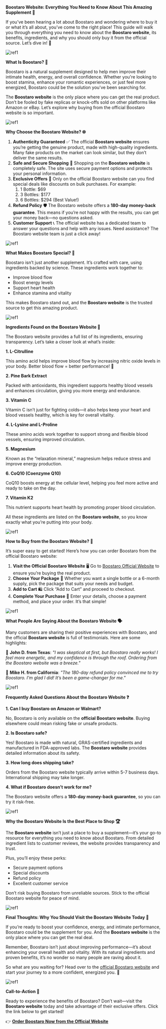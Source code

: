 ﻿**Boostaro Website: Everything You Need to Know About This Amazing Supplement 🎯**

If you’ve been hearing a lot about Boostaro and wondering where to buy it or what it’s all about, you’ve come to the right place! This guide will walk you through everything you need to know about the **Boostaro website**, its benefits, ingredients, and why you should only buy it from the official source. Let’s dive in! 🌟

![ref1]

**What Is Boostaro? 🤔**

Boostaro is a natural supplement designed to help men improve their intimate health, energy, and overall confidence. Whether you're looking to boost stamina, enhance your romantic experiences, or just feel more energized, Boostaro could be the solution you've been searching for.

The **Boostaro website** is the only place where you can get the real product. Don’t be fooled by fake replicas or knock-offs sold on other platforms like Amazon or eBay. Let’s explore why buying from the official Boostaro website is so important.

![ref1]

**Why Choose the Boostaro Website? 🌐**

1. **Authenticity Guaranteed** ✅
   The official **Boostaro website** ensures you’re getting the genuine product, made with high-quality ingredients. Many fake products on the market can look similar, but they don’t deliver the same results.
1. **Safe and Secure Shopping** 🛒
   Shopping on the **Boostaro website** is completely safe. The site uses secure payment options and protects your personal information.
1. **Exclusive Offers** 💸
   Only on the official Boostaro website can you find special deals like discounts on bulk purchases. For example:
   1. 1 Bottle: $69
   1. 3 Bottles: $177
   1. 6 Bottles: $294 (Best Value!)
1. **Refund Policy** 🛡️
   The Boostaro website offers a **180-day money-back guarantee**. This means if you’re not happy with the results, you can get your money back—no questions asked.
1. **Customer Support** 📞
   The official website has a dedicated team to answer your questions and help with any issues. Need assistance? The Boostaro website team is just a click away!

![ref1]

**What Makes Boostaro Special? 🌟**

Boostaro isn’t just another supplement. It’s crafted with care, using ingredients backed by science. These ingredients work together to:

- Improve blood flow
- Boost energy levels
- Support heart health
- Enhance stamina and vitality

This makes Boostaro stand out, and the **Boostaro website** is the trusted source to get this amazing product.

![ref1]

**Ingredients Found on the Boostaro Website 🌿**

The Boostaro website provides a full list of its ingredients, ensuring transparency. Let’s take a closer look at what’s inside:

**1. L-Citrulline**

This amino acid helps improve blood flow by increasing nitric oxide levels in your body. Better blood flow = better performance! 🚀

**2. Pine Bark Extract**

Packed with antioxidants, this ingredient supports healthy blood vessels and enhances circulation, giving you more energy and endurance.

**3. Vitamin C**

Vitamin C isn’t just for fighting colds—it also helps keep your heart and blood vessels healthy, which is key for overall vitality.

**4. L-Lysine and L-Proline**

These amino acids work together to support strong and flexible blood vessels, ensuring improved circulation.

**5. Magnesium**

Known as the “relaxation mineral,” magnesium helps reduce stress and improve energy production.

**6. CoQ10 (Coenzyme Q10)**

CoQ10 boosts energy at the cellular level, helping you feel more active and ready to take on the day.

**7. Vitamin K2**

This nutrient supports heart health by promoting proper blood circulation.

All these ingredients are listed on the **Boostaro website**, so you know exactly what you’re putting into your body.

![ref1]

**How to Buy from the Boostaro Website? 🛒**

It’s super easy to get started! Here’s how you can order Boostaro from the official Boostaro website:

1. **Visit the Official Boostaro Website** 🖥️
   Go to [Boostaro Official Website]() to ensure you’re buying the real product.
1. **Choose Your Package** 💼
   Whether you want a single bottle or a 6-month supply, pick the package that suits your needs and budget.
1. **Add to Cart** 🛍️
   Click “Add to Cart” and proceed to checkout.
1. **Complete Your Purchase** 🏁
   Enter your details, choose a payment method, and place your order. It’s that simple!

![ref1]

**What People Are Saying About the Boostaro Website 🗣️**

Many customers are sharing their positive experiences with Boostaro, and the official **Boostaro website** is full of testimonials. Here are some highlights:

💬 **John D. from Texas**:
*"I was skeptical at first, but Boostaro really works! I feel more energetic, and my confidence is through the roof. Ordering from the Boostaro website was a breeze."*

💬 **Mike H. from California**:
*"The 180-day refund policy convinced me to try Boostaro. I’m glad I did! It’s been a game-changer for me."*

![ref1]

**Frequently Asked Questions About the Boostaro Website ❓**

**1. Can I buy Boostaro on Amazon or Walmart?**

No, Boostaro is only available on the **official Boostaro website**. Buying elsewhere could mean risking fake or unsafe products.

**2. Is Boostaro safe?**

Yes! Boostaro is made with natural, GRAS-certified ingredients and manufactured in FDA-approved labs. The **Boostaro website** provides detailed information about its safety.

**3. How long does shipping take?**

Orders from the Boostaro website typically arrive within 5-7 business days. International shipping may take longer.

**4. What if Boostaro doesn’t work for me?**

The Boostaro website offers a **180-day money-back guarantee**, so you can try it risk-free.

![ref1]

**Why the Boostaro Website Is the Best Place to Shop 🏆**

The **Boostaro website** isn’t just a place to buy a supplement—it’s your go-to resource for everything you need to know about Boostaro. From detailed ingredient lists to customer reviews, the website provides transparency and trust.

Plus, you’ll enjoy these perks:

- Secure payment options
- Special discounts
- Refund policy
- Excellent customer service

Don’t risk buying Boostaro from unreliable sources. Stick to the official Boostaro website for peace of mind.

![ref1]

**Final Thoughts: Why You Should Visit the Boostaro Website Today 🌟**

If you’re ready to boost your confidence, energy, and intimate performance, Boostaro could be the supplement for you. And the **Boostaro website** is the only place where you can get the real deal.

Remember, Boostaro isn’t just about improving performance—it’s about enhancing your overall health and vitality. With its natural ingredients and proven benefits, it’s no wonder so many people are raving about it.

So what are you waiting for? Head over to the [official Boostaro website]() and start your journey to a more confident, energized you. 💪

![ref1]

**Call-to-Action 📢**

Ready to experience the benefits of Boostaro? Don’t wait—visit the **Boostaro website** today and take advantage of their exclusive offers. Click the link below to get started!

👉 [**Order Boostaro Now from the Official Website**]()

[ref1]: Aspose.Words.dafe090a-40af-472e-982c-ce6153152af2.001.png
